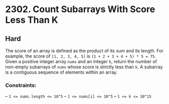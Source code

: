 # 2302. Count Subarrays With Score Less Than K

## Hard

The score of an array is defined as the product of its sum and its length. For example, the score of `[1, 2, 3, 4, 5]`
is `(1 + 2 + 3 + 4 + 5) * 5 = 75`. Given a positive integer array `nums` and an integer `k`, return the number of
non-empty subarrays of `nums` whose score is strictly less than `k`. A subarray is a contiguous sequence of elements
within an array.

### Constraints:

– `1 <= nums.length <= 10^5`
– `1 <= nums[i] <= 10^5`
– `1 <= k <= 10^15`
